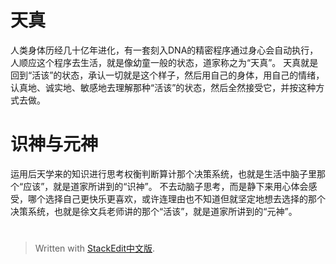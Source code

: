 # 天真
人类身体历经几十亿年进化，有一套刻入DNA的精密程序通过身心会自动执行，人顺应这个程序去生活，就是像幼童一般的状态，道家称之为“天真”。
天真就是回到“活该”的状态，承认一切就是这个样子，然后用自己的身体，用自己的情绪，认真地、诚实地、敏感地去理解那种“活该”的状态，然后全然接受它，并按这种方式去做。
# 识神与元神
运用后天学来的知识进行思考权衡判断算计那个决策系统，也就是生活中脑子里那个“应该”，就是道家所讲到的“识神”。
不去动脑子思考，而是静下来用心体会感受，哪个选择自己更快乐更喜欢，或许连理由也不知道但就坚定地想去选择的那个决策系统，也就是徐文兵老师讲的那个“活该”，就是道家所讲到的“元神”。
#  

> Written with [StackEdit中文版](https://stackedit.cn/).
<!--stackedit_data:
eyJoaXN0b3J5IjpbMTA4NTQwNjcyM119
-->
